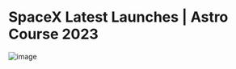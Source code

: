 # SpaceX Latest Launches | Astro Course 2023

![image](https://github.com/amaimus/astro-course-demo/assets/35699916/74af51ec-ab94-4ef3-b400-01fa5432c527)
